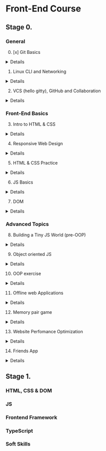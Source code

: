 # Front-End Course

## Stage 0.

### General

0. [x] Git Basics 
<details>
| New     |          |
| Suprise |          |
| Use     |          |
</details>

1. Linux CLI and Networking
<details>
| New     |          |
| Suprise |          |
| Use     |          |
</details>

2. VCS (hello gitty), GitHub and Collaboration
<details>
| New     |          |
| Suprise |          |
| Use     |          |
</details>

### Front-End Basics

3. Intro to HTML & CSS
<details>
| New     |          |
| Suprise |          |
| Use     |          |
</details>

4. Responsive Web Design
<details>
| New     |          |
| Suprise |          |
| Use     |          |
</details>

5. HTML & CSS Practice
<details>
| New     |          |
| Suprise |          |
| Use     |          |
</details>

6. JS Basics
<details>
| New     |          |
| Suprise |          |
| Use     |          |
</details>

7. DOM
<details>
| New     |          |
| Suprise |          |
| Use     |          |
</details>


### Advanced Topics

8. Building a Tiny JS World (pre-OOP)
<details>
| New     |          |
| Suprise |          |
| Use     |          |
</details>

9. Object oriented JS
<details>
| New     |          |
| Suprise |          |
| Use     |          |
</details>

10. OOP exercise
<details>
| New     |          |
| Suprise |          |
| Use     |          |
</details>

11. Offline web Applications
<details>
| New     |          |
| Suprise |          |
| Use     |          |
</details>

12. Memory pair game
<details>
| New     |          |
| Suprise |          |
| Use     |          |
</details>

13. Website Perfomance Optimization
<details>
| New     |          |
| Suprise |          |
| Use     |          |
</details>

14. Friends App
<details>
| New     |          |
| Suprise |          |
| Use     |          |
</details>


## Stage 1.

### HTML, CSS & DOM

### JS

### Frontend Framework

### TypeScript

### Soft Skills
